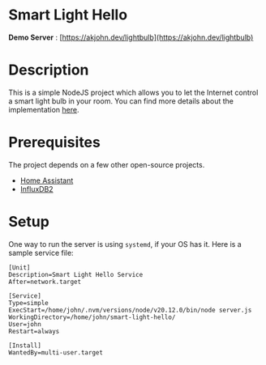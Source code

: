 # Smart Light Hello

**Demo Server** : [https://akjohn.dev/lightbulb](https://akjohn.dev/lightbulb)

# Description

This is a simple NodeJS project which allows you to let the Internet control a smart light bulb in your room. You can find more details about the implementation [here](https://blog.akjohn.dev/novelty-projects/smart-light-hello/).

# Prerequisites

The project depends on a few other open-source projects.

- [Home Assistant](https://www.home-assistant.io/)
- [InfluxDB2](https://docs.influxdata.com/influxdb/v2/)

# Setup

One way to run the server is using `systemd`, if your OS has it. Here is a sample service file:

```
[Unit]
Description=Smart Light Hello Service
After=network.target

[Service]
Type=simple
ExecStart=/home/john/.nvm/versions/node/v20.12.0/bin/node server.js
WorkingDirectory=/home/john/smart-light-hello/
User=john
Restart=always

[Install]
WantedBy=multi-user.target
```

